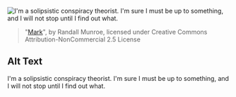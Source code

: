 ![I'm a solipsistic conspiracy theorist. I'm sure I must be up to something, and I will not stop until I find out what.](https://imgs.xkcd.com/comics/mark.png)
> "[Mark](https://xkcd.com/842/)", by Randall Munroe, licensed under Creative Commons Attribution-NonCommercial 2.5 License

## Alt Text
I'm a solipsistic conspiracy theorist. I'm sure I must be up to something, and I will not stop until I find out what.
